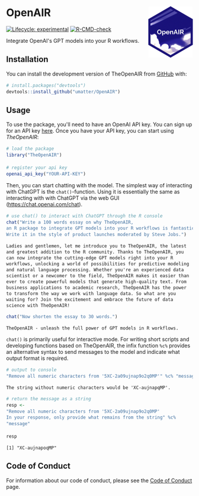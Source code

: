 
# OpenAIR <a href="http://openair-lib.org/"><img src="man/figures/logo.png" align="right" height="138" /></a>

  <!-- badges: start -->
  [![Lifecycle: experimental](https://img.shields.io/badge/lifecycle-experimental-orange.svg)](https://lifecycle.r-lib.org/articles/stages.html#experimental)
  [![R-CMD-check](https://github.com/umatter/OpenAIR/actions/workflows/R-CMD-check.yaml/badge.svg)](https://github.com/umatter/OpenAIR/actions/workflows/R-CMD-check.yaml)
  <!-- badges: end -->

Integrate OpenAI's GPT models into your R workflows.



## Installation

You can install the development version of TheOpenAIR from [GitHub](https://github.com/) with:

``` r
# install.packages("devtools")
devtools::install_github("umatter/OpenAIR")
```

## Usage

To use the package, you'll need to have an OpenAI API key. You can sign up for an API key [here](https://platform.openai.com/signup/). Once you have your API key, you can start using *TheOpenAIR*:

``` r
# load the package
library("TheOpenAIR")

# register your api key
openai_api_key("YOUR-API-KEY")

```

Then, you can start chatting with the model. The simplest way of interacting with ChatGPT is the `chat()`-function. Using it is essentially the same as interacting with with ChatGPT via the web GUI (https://chat.openai.com/chat).

```r
# use chat() to interact with ChatGPT through the R console
chat("Write a 100 words essay on why TheOpenAIR, 
an R package to integrate GPT models into your R workflows is fantastic. 
Write it in the style of product launches moderated by Steve Jobs.")
```

```
Ladies and gentlemen, let me introduce you to TheOpenAIR, the latest and greatest addition to the R community. Thanks to TheOpenAIR, you can now integrate the cutting-edge GPT models right into your R workflows, unlocking a world of possibilities for predictive modeling and natural language processing. Whether you're an experienced data scientist or a newcomer to the field, TheOpenAIR makes it easier than ever to create powerful models that generate high-quality text. From business applications to academic research, TheOpenAIR has the power to transform the way we work with language data. So what are you waiting for? Join the excitement and embrace the future of data science with TheOpenAIR!
```

```r
chat("Now shorten the essay to 30 words.")
```

```
TheOpenAIR - unleash the full power of GPT models in R workflows.
```
 
`chat()` is primarily useful for interactive mode. For writing short scripts and developing functions based on TheOpenAIR, the infix function `%c%` provides an alternative syntax to send messages to the model and indicate what output format is required.

```r
# output to console
"Remove all numeric characters from '5XC-2a09ujnap9o2q0MP'" %c% "message_to_console"
```

```
The string without numeric characters would be 'XC-aujnapqMP'.
```

```r
# return the message as a string
resp <- 
"Remove all numeric characters from '5XC-2a09ujnap9o2q0MP'
In your response, only provide what remains from the string" %c%
"message" 

resp
```

```
[1] "XC-aujnapoqMP"
```

## Code of Conduct

For information about our code of conduct, please see the [Code of Conduct](inst/code_of_conduct.md) page.